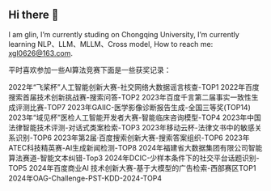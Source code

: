 ## Hi there 👋
I am glin, I’m currently studing on Chongqing University, I’m currently learning NLP、LLM、MLLM、Cross model, How to reach me: xgl0626@163.com.

平时喜欢参加一些AI算法竞赛下面是一些获奖记录：

2022年“飞桨杯”人工智能创新大赛-社交网络大数据谣言核查-TOP1
2022年百度搜索首届技术创新挑战赛-搜索问答-TOP2
2023年百度千言第二届事实一致性生成评测比赛-TOP7
2023年GAIIC-医学影像诊断报告生成-全国三等奖(TOP14)
2023年“域见杯”医检人工智能开发者大赛-智能临床咨询模型-TOP4
2023年中国法律智能技术评测-对话式类案检索-TOP3
2023年移动云杯-法律文书中的敏感关系识别-TOP6
2023年第2届·百度搜索创新大赛-搜索答案组织-TOP6
2023年ATEC科技精英赛-AI生成新闻检测-TOP8
2024年福建省大数据集团有限公司智能算法赛道-智能文本纠错-Top3
2024年DCIC-少样本条件下的社交平台话题识别-TOP5
2024年百度商业AI 技术创新大赛-基于大模型的广告检索-西部赛区TOP1
2024年OAG-Challenge-PST-KDD-2024-TOP4
